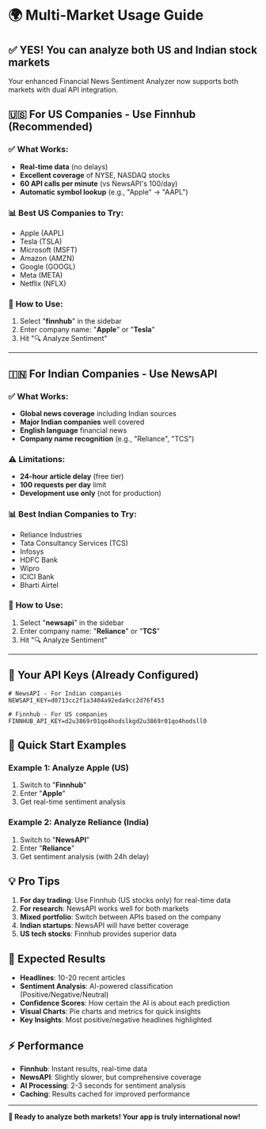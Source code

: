 # 🌍 Multi-Market Usage Guide

## ✅ **YES! You can analyze both US and Indian stock markets**

Your enhanced Financial News Sentiment Analyzer now supports both markets with dual API integration.

## 🇺🇸 **For US Companies - Use Finnhub (Recommended)**

### ✅ **What Works:**
- **Real-time data** (no delays)
- **Excellent coverage** of NYSE, NASDAQ stocks
- **60 API calls per minute** (vs NewsAPI's 100/day)
- **Automatic symbol lookup** (e.g., "Apple" → "AAPL")

### 📊 **Best US Companies to Try:**
- Apple (AAPL)
- Tesla (TSLA) 
- Microsoft (MSFT)
- Amazon (AMZN)
- Google (GOOGL)
- Meta (META)
- Netflix (NFLX)

### 🎯 **How to Use:**
1. Select "**finnhub**" in the sidebar
2. Enter company name: "**Apple**" or "**Tesla**"
3. Hit "🔍 Analyze Sentiment"

---

## 🇮🇳 **For Indian Companies - Use NewsAPI**

### ✅ **What Works:**
- **Global news coverage** including Indian sources
- **Major Indian companies** well covered
- **English language** financial news
- **Company name recognition** (e.g., "Reliance", "TCS")

### ⚠️ **Limitations:**
- **24-hour article delay** (free tier)
- **100 requests per day** limit
- **Development use only** (not for production)

### 📊 **Best Indian Companies to Try:**
- Reliance Industries
- Tata Consultancy Services (TCS)
- Infosys
- HDFC Bank
- Wipro
- ICICI Bank
- Bharti Airtel

### 🎯 **How to Use:**
1. Select "**newsapi**" in the sidebar  
2. Enter company name: "**Reliance**" or "**TCS**"
3. Hit "🔍 Analyze Sentiment"

---

## 🔑 **Your API Keys (Already Configured)**

```env
# NewsAPI - For Indian companies
NEWSAPI_KEY=d0713cc2f1a3404a92eda9cc2d76f453

# Finnhub - For US companies  
FINNHUB_API_KEY=d2u3869r01qo4hodslkgd2u3869r01qo4hodsll0
```

## 🚀 **Quick Start Examples**

### Example 1: Analyze Apple (US)
1. Switch to "**Finnhub**"
2. Enter "**Apple**" 
3. Get real-time sentiment analysis

### Example 2: Analyze Reliance (India)
1. Switch to "**NewsAPI**"
2. Enter "**Reliance**"
3. Get sentiment analysis (with 24h delay)

## 💡 **Pro Tips**

1. **For day trading**: Use Finnhub (US stocks only) for real-time data
2. **For research**: NewsAPI works well for both markets
3. **Mixed portfolio**: Switch between APIs based on the company
4. **Indian startups**: NewsAPI will have better coverage
5. **US tech stocks**: Finnhub provides superior data

## 🎯 **Expected Results**

- **Headlines**: 10-20 recent articles
- **Sentiment Analysis**: AI-powered classification (Positive/Negative/Neutral)
- **Confidence Scores**: How certain the AI is about each prediction
- **Visual Charts**: Pie charts and metrics for quick insights
- **Key Insights**: Most positive/negative headlines highlighted

## ⚡ **Performance**

- **Finnhub**: Instant results, real-time data
- **NewsAPI**: Slightly slower, but comprehensive coverage
- **AI Processing**: 2-3 seconds for sentiment analysis
- **Caching**: Results cached for improved performance

---

**🎉 Ready to analyze both markets! Your app is truly international now!**
